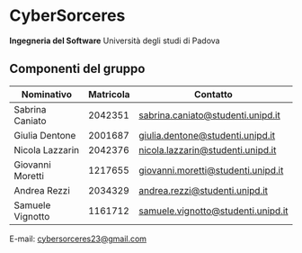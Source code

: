 # CyberSorceres
**Ingegneria del Software**
Università degli studi di Padova

## Componenti del gruppo
| Nominativo        | Matricola    | Contatto |
|------------       |-----------    |----------|
Sabrina Caniato     | 2042351      | sabrina.caniato@studenti.unipd.it
Giulia Dentone      | 2001687      | giulia.dentone@studenti.unipd.it
Nicola Lazzarin     | 2042376      | nicola.lazzarin@studenti.unipd.it
Giovanni Moretti    | 1217655      | giovanni.moretti@studenti.unipd.it
Andrea Rezzi        | 2034329      | andrea.rezzi@studenti.unipd.it
Samuele Vignotto    | 1161712      | samuele.vignotto@studenti.unipd.it

E-mail: cybersorceres23@gmail.com
